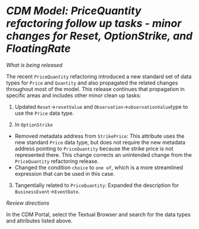 # *CDM Model: PriceQuantity refactoring follow up tasks - minor changes for Reset, OptionStrike, and FloatingRate*

_What is being released_

The recent `PriceQuantity` refactoring introduced a new standard set of data types for `Price` and `Quantity` and also propagated the related changes throughout most of the model.  This release continues that propagation in specific areas and includes other minor clean up tasks:

1. Updated `Reset`->`resetValue` and `Observation`->`observationValue`type to use the `Price` data type. 

2.  In `OptionStrike`
  - Removed metadata address from `StrikePrice`:  This attribute uses the new standard `Price` data type, but does not require the new metadata address pointing to `PriceQuantity` because the strike price is not represented there.  This change corrects an unintended change from the `PriceQuantity` refactoring release.
  - Changed the condition `choice` to `one of`, which is a more streamlined expression that can be used in this case.

3. Tangentially related to `PriceQuantity`: Expanded the description for `BusinessEvent`->`EventDate`.

_Review directions_

In the CDM Portal, select the Textual Browser and search for the data types and attributes listed above.
